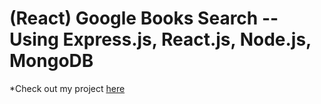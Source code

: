 # (React) Google Books Search -- Using Express.js, React.js, Node.js, MongoDB

*Check out my project [here](https://googles-book-search.herokuapp.com/)
